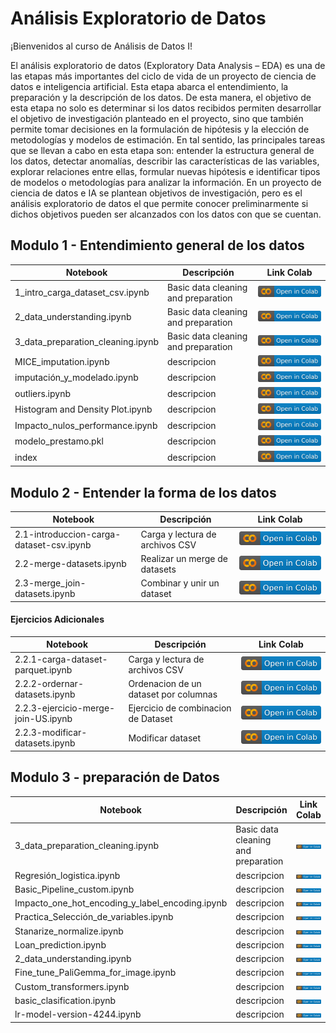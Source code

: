 
# Análisis Exploratorio de Datos

¡Bienvenidos al curso de Análisis de Datos I!

El análisis exploratorio de datos (Exploratory Data Analysis – EDA) es una de las etapas más importantes del ciclo de vida de un proyecto de ciencia de datos e inteligencia artificial. Esta etapa abarca el entendimiento, la preparación y la descripción de los datos. De esta manera, el objetivo de esta etapa no solo es determinar si los datos recibidos permiten desarrollar el objetivo de investigación planteado en el proyecto, sino que también permite tomar decisiones en la formulación de hipótesis y la elección de metodologías y modelos de estimación. En tal sentido, las principales tareas que se llevan a cabo en esta etapa son: entender la estructura general de los datos, detectar anomalías, describir las características de las variables, explorar relaciones entre ellas, formular nuevas hipótesis e identificar tipos de modelos o metodologías para analizar la información. En un proyecto de ciencia de datos e IA se plantean objetivos de investigación, pero es el análisis exploratorio de datos el que permite conocer preliminarmente si dichos objetivos pueden ser alcanzados con los datos con que se cuentan.


## Modulo 1 - Entendimiento general de los datos

| Notebook | Descripción | Link Colab |
|----------|-------------|----------|
|1_intro_carga_dataset_csv.ipynb| Basic data cleaning and preparation | <a href=""><img src="img/colab.svg" alt="Open In Colab"></a> |
|2_data_understanding.ipynb| Basic data cleaning and preparation | <a href=""><img src="img/colab.svg" alt="Open In Colab"></a> |
|3_data_preparation_cleaning.ipynb| Basic data cleaning and preparation | <a href=""><img src="img/colab.svg" alt="Open In Colab"></a> |
|MICE_imputation.ipynb| descripcion | <a href=""><img src="img/colab.svg" alt="Open In Colab"></a>|
|imputación_y_modelado.ipynb| descripcion | <a href=""><img src="img/colab.svg" alt="Open In Colab"></a>|
|outliers.ipynb| descripcion | <a href=""><img src="img/colab.svg" alt="Open In Colab"></a>|
|Histogram and Density Plot.ipynb| descripcion | <a href=""><img src="img/colab.svg" alt="Open In Colab"></a>|
|Impacto_nulos_performance.ipynb| descripcion | <a href=""><img src="img/colab.svg" alt="Open In Colab"></a>|
|modelo_prestamo.pkl| descripcion | <a href=""><img src="img/colab.svg" alt="Open In Colab"></a>|
|index| descripcion | <a href=""><img src="img/colab.svg" alt="Open In Colab"></a>|

## Modulo 2 -  Entender la forma de los datos 

| Notebook | Descripción | Link Colab |
|----------|-------------|----------|
|2.1-introduccion-carga-dataset-csv.ipynb|Carga y lectura de archivos CSV| <a href="https://github.com/MarioSolano98/eda_course/blob/main/2.1-introduccion-carga-dataset-csv.ipynb"><img src="img/colab.svg" alt="Open In Colab"></a>|
|2.2-merge-datasets.ipynb|Realizar un merge de datasets| <a href="https://colab.research.google.com/github/armandoordonez/eda_couse/blob/main/Merge_de_datasets.ipynb"><img src="img/colab.svg" alt="Open In Colab"></a>|
|2.3-merge_join-datasets.ipynb|Combinar y unir un dataset| <a href="https://colab.research.google.com/github/armandoordonez/eda_couse/blob/main/merge_join.ipynb"><img src="img/colab.svg" alt="Open In Colab"></a>|


#### Ejercicios Adicionales
| Notebook | Descripción | Link Colab |
|----------|-------------|----------|
|2.2.1-carga-dataset-parquet.ipynb|Carga y lectura de archivos CSV| <a href="https://colab.research.google.com/github/armandoordonez/eda_couse/blob/main/load_parquet.ipynb"><img src="img/colab.svg" alt="Open In Colab"></a>|
|2.2.2-ordernar-datasets.ipynb|Ordenacion de un dataset por columnas| <a href="https://colab.research.google.com/github/armandoordonez/eda_couse/blob/main/sort.ipynb"><img src="img/colab.svg" alt="Open In Colab"></a>|
|2.2.3-ejercicio-merge-join-US.ipynb|Ejercicio de combinacion de Dataset|<a href="https://github.com/MarioSolano98/eda_course/blob/main/2.2.3-ejercicio-merge-join-US.ipynb"><img src="img/colab.svg" alt="Open In Colab"></a>|
|2.2.3-modificar-datasets.ipynb|Modificar dataset|<a href="[https://github.com/MarioSolano98/eda_course/blob/main/2.2.3-ejercicio-merge-join-US.ipynb](https://github.com/MarioSolano98/eda_course/blob/main/2.2.3-modificar-datasets.ipynb)"><img src="img/colab.svg" alt="Open In Colab"></a>|

## Modulo 3 -  preparación de Datos 

| Notebook | Descripción | Link Colab |
|----------|-------------|----------|
|3_data_preparation_cleaning.ipynb| Basic data cleaning and preparation | <a href="https://colab.research.google.com/drive/1Igs3WZuXAIv9X0vwqiE90QlEPys8e8Oa?usp=sharing"><img src="img/colab.svg" alt="Open In Colab"></a> 
|Regresión_logistica.ipynb| descripcion | <a href=""><img src="img/colab.svg" alt="Open In Colab"></a>|
|Basic_Pipeline_custom.ipynb| descripcion | <a href=""><img src="img/colab.svg" alt="Open In Colab"></a>|
|Impacto_one_hot_encoding_y_label_encoding.ipynb| descripcion | <a href=""><img src="img/colab.svg" alt="Open In Colab"></a>|
|Practica_Selección_de_variables.ipynb| descripcion | <a href=""><img src="img/colab.svg" alt="Open In Colab"></a>|
|Stanarize_normalize.ipynb| descripcion | <a href=""><img src="img/colab.svg" alt="Open In Colab"></a>|
|Loan_prediction.ipynb| descripcion | <a href=""><img src="img/colab.svg" alt="Open In Colab"></a>|
|2_data_understanding.ipynb| descripcion | <a href=""><img src="img/colab.svg" alt="Open In Colab"></a>|
|Fine_tune_PaliGemma_for_image.ipynb| descripcion | <a href=""><img src="img/colab.svg" alt="Open In Colab"></a>|
|Custom_transformers.ipynb| descripcion | <a href=""><img src="img/colab.svg" alt="Open In Colab"></a>|
|basic_clasification.ipynb| descripcion | <a href=""><img src="img/colab.svg" alt="Open In Colab"></a>|
|lr-model-version-4244.ipynb| descripcion | <a href=""><img src="img/colab.svg" alt="Open In Colab"></a>|
